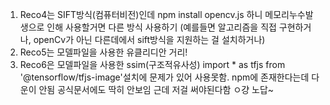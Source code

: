 1. Reco4는 SIFT방식(컴퓨터비전)인데  npm install opencv.js 하니 메모리누수발생으로 인해 사용할거면 다른 방식 사용하기
   (예를들면 알고리즘을 직접 구현하거나, openCv가 아닌 다른데에서 sift방식을 지원하는 걸 설치하거나)
2. Reco5는 모델파일을 사용한 유클리디안 거리!
3. Reco6은 모델파일을 사용한 ssim(구조적유사성) import * as tfjs from '@tensorflow/tfjs-image'설치에 문제가 있어 사용못함.
   npm에 존재한다는데 다운이 안됨 공식문서에도 딱히 안보임 근데 저걸 써야된다함 ㅇ걍 노답~
